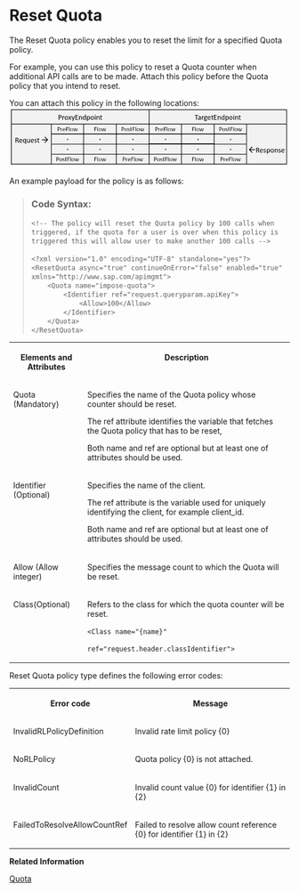 <!-- loioe18ccb8f3e284f02b423e320a1f48bc1 -->

# Reset Quota

The Reset Quota policy enables you to reset the limit for a specified Quota policy.

For example, you can use this policy to reset a Quota counter when additional API calls are to be made. Attach this policy before the Quota policy that you intend to reset.

You can attach this policy in the following locations: ![](images/Flow_policy_116062b.png)

An example payload for the policy is as follows:

> ### Code Syntax:  
> ```
> <!-- The policy will reset the Quota policy by 100 calls when triggered, if the quota for a user is over when this policy is triggered this will allow user to make another 100 calls -->
> 
> <?xml version="1.0" encoding="UTF-8" standalone="yes"?>
> <ResetQuota async="true" continueOnError="false" enabled="true" xmlns="http://www.sap.com/apimgmt">
>     <Quota name="impose-quota">
>         <Identifier ref="request.queryparam.apiKey">
>             <Allow>100</Allow>
>         </Identifier>
>     </Quota>
> </ResetQuota>
> ```


<table>
<tr>
<th valign="top">

**Elements and Attributes**



</th>
<th valign="top">

**Description**



</th>
</tr>
<tr>
<td valign="top">

Quota \(Mandatory\)



</td>
<td valign="top">

Specifies the name of the Quota policy whose counter should be reset.

The ref attribute identifies the variable that fetches the Quota policy that has to be reset,

Both name and ref are optional but at least one of attributes should be used.



</td>
</tr>
<tr>
<td valign="top">

Identifier \(Optional\)



</td>
<td valign="top">

Specifies the name of the client.

The ref attribute is the variable used for uniquely identifying the client, for example client\_id.

Both name and ref are optional but at least one of attributes should be used.



</td>
</tr>
<tr>
<td valign="top">

Allow \(Allow integer\)



</td>
<td valign="top">

Specifies the message count to which the Quota will be reset.



</td>
</tr>
<tr>
<td valign="top">

Class\(Optional\)



</td>
<td valign="top">

Refers to the class for which the quota counter will be reset.

`<Class name="{name}"`

`ref="request.header.classIdentifier">`

 



</td>
</tr>
</table>

Reset Quota policy type defines the following error codes:


<table>
<tr>
<th valign="top">

Error code



</th>
<th valign="top">

Message



</th>
</tr>
<tr>
<td valign="top">

InvalidRLPolicyDefinition



</td>
<td valign="top">

Invalid rate limit policy \{0\}



</td>
</tr>
<tr>
<td valign="top">

NoRLPolicy



</td>
<td valign="top">

Quota policy \{0\} is not attached.



</td>
</tr>
<tr>
<td valign="top">

InvalidCount



</td>
<td valign="top">

Invalid count value \{0\} for identifier \{1\} in \{2\}



</td>
</tr>
<tr>
<td valign="top">

FailedToResolveAllowCountRef



</td>
<td valign="top">

Failed to resolve allow count reference \{0\} for identifier \{1\} in \{2\}



</td>
</tr>
</table>

**Related Information**  


[Quota](quota-1f742c1.md "The Quota policy defines the number of request messages an application can submit to an API over a given period of time.")

